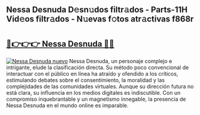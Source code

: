 ## Nessa Desnuda D𝚎sn𝚞dos filtr𝚊dos - Parts-11H Vid𝚎os filtr𝚊dos - N𝚞evas f𝚘tos atr𝚊ctivas f868r

# <h2><a href="http://mb9gioc.tromn.icu/?c=Nessa+Desnuda">🔗👉👉👉 Nessa Desnuda 🔗🔗</a></h2>

[![Nessa Desnuda nuevo](https://i.imgur.com/pEAQMta.gif)](http://mb9gioc.tromn.icu/?c=Nessa+Desnuda)
Nessa Desnuda, un personaje complejo e intrigante, elude la clasificación directa. Su método poco convencional de interactuar con el público en línea ha atraído y ofendido a los críticos, estimulando debates sobre el consentimiento, la moralidad y las complejidades de las comunidades virtuales. Aunque su dirección futura no está clara, su influencia en los medios digitales es indiscutible. Con un compromiso inquebrantable y un magnetismo innegable, la presencia de Nessa Desnuda en el mundo online es imparable.
